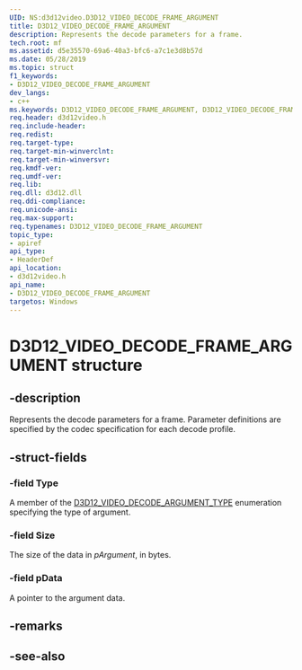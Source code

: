 ```yaml
---
UID: NS:d3d12video.D3D12_VIDEO_DECODE_FRAME_ARGUMENT
title: D3D12_VIDEO_DECODE_FRAME_ARGUMENT
description: Represents the decode parameters for a frame.
tech.root: mf
ms.assetid: d5e35570-69a6-40a3-bfc6-a7c1e3d8b57d
ms.date: 05/28/2019
ms.topic: struct
f1_keywords:
- D3D12_VIDEO_DECODE_FRAME_ARGUMENT
dev_langs:
- c++
ms.keywords: D3D12_VIDEO_DECODE_FRAME_ARGUMENT, D3D12_VIDEO_DECODE_FRAME_ARGUMENT,
req.header: d3d12video.h
req.include-header: 
req.redist: 
req.target-type: 
req.target-min-winverclnt: 
req.target-min-winversvr: 
req.kmdf-ver: 
req.umdf-ver: 
req.lib: 
req.dll: d3d12.dll
req.ddi-compliance: 
req.unicode-ansi: 
req.max-support: 
req.typenames: D3D12_VIDEO_DECODE_FRAME_ARGUMENT
topic_type:
- apiref
api_type:
- HeaderDef
api_location:
- d3d12video.h
api_name:
- D3D12_VIDEO_DECODE_FRAME_ARGUMENT
targetos: Windows
---
```


# D3D12_VIDEO_DECODE_FRAME_ARGUMENT structure

## -description

Represents the decode parameters for a frame. Parameter definitions are specified by the codec specification for each decode profile.

## -struct-fields

### -field Type

A member of the [D3D12_VIDEO_DECODE_ARGUMENT_TYPE](ne-d3d12video-d3d12_video_decode_argument_type) enumeration specifying the type of argument.
 
### -field Size

The size of the data in *pArgument*, in bytes.
 
### -field pData
 
A pointer to the argument data.

## -remarks

## -see-also
